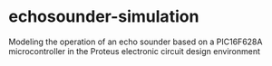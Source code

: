 # echosounder-simulation
Modeling the operation of an echo sounder based on a PIC16F628A microcontroller in the Proteus electronic circuit design environment

